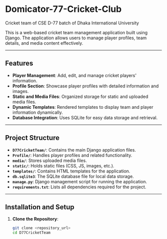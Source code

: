 # Domicator-77-Cricket-Club
Cricket team of CSE D-77 batch of Dhaka International University 


This is a web-based cricket team management application built using Django. The application allows users to manage player profiles, team details, and media content effectively.

---

## Features

- **Player Management**: Add, edit, and manage cricket players' information.
- **Profile Section**: Showcase player profiles with detailed information and images.
- **Static and Media Files**: Organized storage for static and uploaded media files.
- **Dynamic Templates**: Rendered templates to display team and player information dynamically.
- **Database Integration**: Uses SQLite for easy data storage and retrieval.

---

## Project Structure

- **`D77CricketTeam/`**: Contains the main Django application files.
- **`Profile/`**: Handles player profiles and related functionality.
- **`media/`**: Stores uploaded media files.
- **`static/`**: Holds static files (CSS, JS, images, etc.).
- **`templates/`**: Contains HTML templates for the application.
- **`db.sqlite3`**: The SQLite database file for local data storage.
- **`manage.py`**: Django management script for running the application.
- **`requirements.txt`**: Lists all dependencies required for the project.

---

## Installation and Setup

1. **Clone the Repository**:
   ```bash
   git clone <repository_url>
   cd D77CricketTeam

